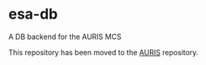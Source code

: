# esa-db

A DB backend for the AURIS MCS


This repository has been moved to the [AURIS](https://github.com/oswald2/AURIS) repository.

